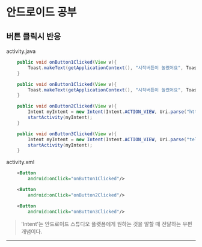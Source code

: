 # 안드로이드 공부

## 버튼 클릭시 반응

activity.java

```java
    public void onButton1Clicked(View v){
        Toast.makeText(getApplicationContext(), "시작버튼이 눌렸어요", Toast.LENGTH_LONG).show();
    }
```

```java
    public void onButton1Clicked(View v){
        Toast.makeText(getApplicationContext(), "시작버튼이 눌렸어요", Toast.LENGTH_SHORT).show();
    }
```

```java
    public void onButton2Clicked(View v){
        Intent myIntent = new Intent(Intent.ACTION_VIEW, Uri.parse("http://m.naver.com"));
        startActivity(myIntent);
    }

    public void onButton3Clicked(View v){
        Intent myIntent = new Intent(Intent.ACTION_VIEW, Uri.parse("tel:010-0000-00000"));
        startActivity(myIntent);
    }
```

activity.xml

```xml
    <Button
        android:onClick="onButton1Clicked"/>

    <Button
        android:onClick="onButton2Clicked"/>

    <Button
        android:onClick="onButton3Clicked"/>
```

> 'Intent'는 안드로이드 스튜디오 플랫폼에게 원하는 것을 말할 때 전달하는 우편 개념이다.

---
